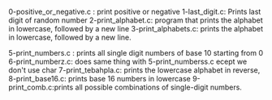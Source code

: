 0-positive_or_negative.c : print positive or negative
1-last_digit.c: Prints last digit of random number
2-print_alphabet.c: program that prints the alphabet in lowercase, followed by a new line
3-print_alphabets.c: prints the alphabet in lowercase, followed by a new line.


5-print_numbers.c : prints all single digit numbers of base 10 starting from 0
 6-print_numberz.c: does same thing with 5-print_numberss.c ecept we don't use char
7-print_tebahpla.c: prints the lowercase alphabet in reverse,
8-print_base16.c: prints base 16 numbers in lowercase
9-print_comb.c:prints all possible combinations of single-digit numbers.
